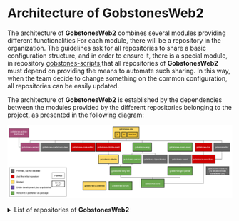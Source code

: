 # **Architecture of **GobstonesWeb2**** 
The architecture of **GobstonesWeb2** combines several modules providing different functionalities
For each module, there will be a repository in the organization.
The guidelines ask for all repositories to share a basic configuration structure, and in order to ensure it, there is a special module, in repository [gobstones-scripts](https://github.com/gobstones/gobstones-scripts),that all repositories of **GobstonesWeb2** must depend on providing the means to automate such sharing. 
In this way, when the team decide to change something on the common configuration, all repositories can be easily updated.

The architecture of **GobstonesWeb2** is established by the dependencies between the modules provided by the different repositories belonging to the project, as presented in the following diagram:

![GobstonesWeb2 Architecture Diagram](./diagram-of-components.svg)

<details>
<summary>List of repositories of <b>GobstonesWeb2</b></summary>
<p>

The complete list of repositories to be used on **GobstonesWeb2** (either planned or under development).
* [`gobstones-admin-dashboard`](https://github.com/gobstones/gobstones/gobstones-admin-dashboard), a dashboard for the Gobstones server, 
* [`gobstones-assertions`](https://github.com/gobstones/gobstones/gobstones-assertions), a static and semantic code analyzer for Gobstones langauge, 
* [`gobstones-blocks`](https://github.com/gobstones/gobstones-blocks), a framework agnostic Gobstones Blockly component, 
* [`gobstones-blocks-react`](https://github.com/gobstones/gobstones/gobstones-blocks-react), the REACT layer over gobstones-blocks,
* [`gobstones-board`](https://github.com/gobstones/gobstones/gobstones-board), a representation for Gobstones boards,
* [`gobstones-board-react`](https://github.com/gobstones/gobstones/gobstones-board-react), the REACT layer over the gobstones-board,
* [`gobstones-code-editor`](https://github.com/gobstones/gobstones/gobstones-code-editor), a code editor to use with Gobstones,
* [`gobstones-core`](https://github.com/gobstones/gobstones-core), a set of utility tools used through all GobstonesWeb2 repositories,
* [`gobstones-ide`](https://github.com/gobstones/gobstones-ide), the IDE component, with the actual enviornment, 
* [`gobstones-gbb-parser`](https://github.com/gobstones/gobstones-gbb-parser), a parser/printer for GBB (Gobstones Board) file format,
* [`gobstones-guidelines`](https://github.com/gobstones/gobstones/gobstones-guidelines), fundamental documentation to contribute to GobstonesWeb2,
* [`gobstones-lang`](https://github.com/gobstones/gobstones/gobstones-lang), a compiler for Gobstones language,
* [`gobstones-lang-intl`](https://github.com/gobstones/gobstones-lang-intl), translation for Gobstones language built-ins and keywords, 
* [`gobstones-lint`](https://github.com/gobstones/gobstones/gobstones-lint), a linter for Gobstones language,
* [`gobstones-markdown-view`](https://github.com/gobstones/gobstones/gobstones-markdown-view), a markdown viewer for Gobstones,
* [`gobstones-parser`](https://github.com/gobstones/gobstones-parser), a parser for Gobstones language v3.12,
* [`gobstones-refactors`](https://github.com/gobstones/gobstones/gobstones-refactors), a refactoring tool for Gobstones language
* [`gobstones-scripts`](https://github.com/gobstones/gobstones-scripts), common configuration for all GobstonesWeb2 repositories
* [`gobstones-server`](https://github.com/gobstones/gobstones/gobstones-server), the Gobstones server,
* [`gobstones-test`](https://github.com/gobstones/gobstones/gobstones-test), a unit testing framework for Gobstones language,
* [`gobstones-typechecker`](https://github.com/gobstones/gobstones/gobstones-typechecker), a typechecker for Gobstones language.

Not in the diagram:
* [`gobstones-api-docs`](https://github.com/gobstones/gobstones/gobstones-api-docs), an API Docs web page for GobstonesWeb (does not appear in the diagram),
* [`template-gobstones-typescript-library`](https://github.com/gobstones/gobstones/template-gobstones-typescript-library), a template project to create new typescript languages for the Gobstones platform (does not appear in the diagram).
<details>
<summary>To determine</summary>
<p>

These repositories have to be determined about their purpose.
* `gobstones-board-react-refactor` - Refactoring of the gobstones-board-react proyect (lmattera)
* `gobstones-classroom-server` - API for the administration of Gobstones courses and tracking of students' progress (JuanEscalada)
* `gobstones-backoffice` - Gobstones Backoffice Client (JuanEscalada)
</p>
</details>
</p>
</details>
